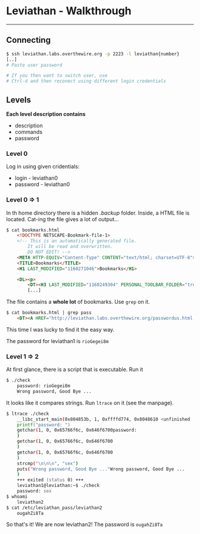 # Leviathan - Walkthrough
---
## Connecting
```zsh
$ ssh leviathan.labs.overthewire.org -p 2223 -l leviathan{number}
[..]
# Paste user password

# If you then want to switch user, use
# Ctrl-d and then reconect using different login credentials
```

## Levels

**Each level description contains**
+ description
+ commands
+ password

### Level 0

Log in using given cridentials:
- login - leviathan0
- password - leviathan0

### Level 0 => 1

In th home directory there is a hidden *.backup* folder. Inside, a HTML file is located. Cat-ing the file gives a lot of output...

```html
$ cat bookmarks.html
    <!DOCTYPE NETSCAPE-Bookmark-file-1>
    <!-- This is an automatically generated file.
        It will be read and overwritten.
        DO NOT EDIT! -->
    <META HTTP-EQUIV="Content-Type" CONTENT="text/html; charset=UTF-8">
    <TITLE>Bookmarks</TITLE>
    <H1 LAST_MODIFIED="1160271046">Bookmarks</H1>

    <DL><p>
        <DT><H3 LAST_MODIFIED="1160249304" PERSONAL_TOOLBAR_FOLDER="true" ID="rdf:#$FvPhC3">Bookmarks Toolbar Folder</H3>
        [...]
```

The file contains a **whole lot** of bookmarks. Use `grep` on it.

```html
$ cat bookmarks.html | grep pass
    <DT><A HREF="http://leviathan.labs.overthewire.org/passwordus.html | This will be fixed later, the password for leviathan1 is rioGegei8m" ADD_DATE="1155384634" LAST_CHARSET="ISO-8859-1" ID="rdf:#$2wIU71">password to leviathan1</A>
```

This time I was lucky to find it the easy way.

The password for leviathan1 is `rioGegei8m`

### Level 1 => 2

At first glance, there is a script that is executable. Run it

```zsh
$ ./check
    password: rioGegei8m
    Wrong password, Good Bye ...
```

It looks like it compares strings. Run `ltrace` on it (see the manpage).

```zsh
$ ltrace ./check
    __libc_start_main(0x804853b, 1, 0xffffd774, 0x8048610 <unfinished ...>
    printf("password: ")                                                                                     = 10
    getchar(1, 0, 0x65766f6c, 0x646f6700password:
    )                                                                    = 10
    getchar(1, 0, 0x65766f6c, 0x646f6700
    )                                                                    = 10
    getchar(1, 0, 0x65766f6c, 0x646f6700
    )                                                                    = 10
    strcmp("\n\n\n", "sex")                                                                                  = -1
    puts("Wrong password, Good Bye ..."Wrong password, Good Bye ...
    )                                                                     = 29
    +++ exited (status 0) +++
    leviathan1@leviathan:~$ ./check
    password: sex
$ whoami
    leviathan2
$ cat /etc/leviathan_pass/leviathan2
    ougahZi8Ta
```

So that's it! We are now leviathan2! The password is `ougahZi8Ta`